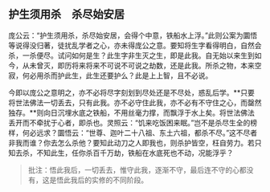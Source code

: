 ##  护生须用杀　杀尽始安居

庞公云：“护生须用杀，杀尽始安居，会得个中意，铁船水上浮。”此则公案为圜悟等说得没归著，徒扰乱学者之心，亦未得庞公之意。要知将生字看得明白，自然会杀，一杀便尽。试问如何是生？此生字非生灭之生，即是此我。自无始以来生到如今，从未曾灭，即历将来将来不可说不可说之劫数，还是此我。所杀之物，本来空寂，何必用杀而护此生，此生还要护么？此是上上智，且不必说。

今即以庞公之意明之，亦不必将尽字刻划到尽处还是不尽处，惑乱后学。**只要将世法佛法一切丢去，只有此我。亦不必守住此我，亦不必有不守住之心，而罄然独存。**则向日沉埋水底之铁船，不用丝毫力撑，而飘浮于水上矣。将世法佛法丢开而不牵扰于心者，即杀也。灵照云：“饥来吃饭困来眠。”岂不是杀尽生全的榜样，何必远求？圜悟云：“世尊、迦叶二十八祖、东土六祖，都杀不尽。”这不尽者非我而谁？你去怎么杀他？要知此动刀之人即我也，则杀护皆空，枉自劳力。若只知去杀，不知此生，任你杀百千万劫，铁船在水底死也不动，况能浮乎？

> 批注：悟此我后，一切丢去，惟守此我，逐渐不守，最后连不守的心都没有，这是悟此我后的实修的不同阶段。

